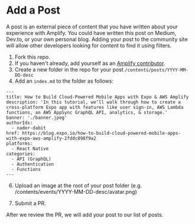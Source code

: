 # Add a Post

A post is an external piece of content that you have written about your experience with Amplify. You could have written this post on Medium, Dev.to, or your own personal blog. Adding your post to the community site will allow other developers looking for content to find it using filters. 

1. Fork this repo.
2. If you haven't already, add yourself as an [Amplify contributor](https://github.com/aws-amplify/community/tree/master/content/contributors).
3. Create a new folder in the repo for your post `/contents/posts/YYYY-MM-DD-desc` 
4. Add an `index.md` to the folder as follows:

```
---
title: How to Build Cloud-Powered Mobile Apps with Expo & AWS Amplify
description: 'In this tutorial, we’ll walk through how to create a cross-platform Expo app with features like user sign-in, AWS Lambda functions, an AWS AppSync GraphQL API, analytics, & storage.'
banner: './banner.jpeg'
authorIds:
  - nader-dabit
href: https://blog.expo.io/how-to-build-cloud-powered-mobile-apps-with-expo-aws-amplify-2fddc898f9a2
platforms:
  - React Native
categories:
  - API (GraphQL)
  - Authentication
  - Functions
---
```
6. Upload an image at the root of your post folder (e.g. /contents/events/YYYY-MM-DD-desc/avatar.png) 

7. Submit a PR.

After we review the PR, we will add your post to our list of posts.
